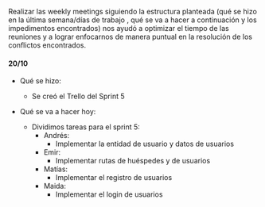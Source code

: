 Realizar las weekly meetings siguiendo la estructura planteada (qué se hizo en la última semana/días de trabajo , qué se va a hacer a continuación y los impedimentos encontrados) nos ayudó a optimizar el tiempo de las reuniones y a lograr enfocarnos de manera puntual en la resolución de los conflictos encontrados.

#### 20/10
* Qué se hizo:
    * Se creó el Trello del Sprint 5

* Qué se va a hacer hoy:
    * Dividimos tareas para el sprint 5:
      * Andrés:
        * Implementar la entidad de usuario y datos de usuarios
      * Emir:
        * Implementar rutas de huéspedes y de usuarios
      * Matías:
        * Implementar el registro de usuarios
      * Maida:
        * Implementar el login de usuarios
